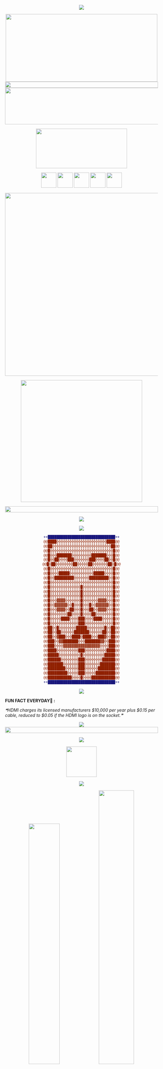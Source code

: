 <!--💬GREETINGSTITLE / 🌐WEBSITE: https://github.com/denvercoder1/readme-typing-svg -->
<p align="center">
<img src="https://readme-typing-svg.herokuapp.com?font=Orbitron&size=40&color=%2379A500&height=67&duration=3000&center=true&lines=%F0%9F%85%B6%F0%9F%86%81%F0%9F%85%B4%F0%9F%85%B4%F0%9F%86%83%F0%9F%85%B8%F0%9F%85%BD%F0%9F%85%B6%F0%9F%86%82">

<!--🖼️KING-->
<p align="center">
<img src="https://i.imgur.com/7A5ZfPJ.gif" height="222" width="500">

<!--📏LINE-->
<img src="https://i.imgur.com/dBaSKWF.gif" height="20" width="100%">

<!--🖼️ILOVEOPENSOURCE-->
<img src="https://i.imgur.com/AZa5yxa.png" height="120" width="600">

<!--🎵SPOTIFY / 🌐WEBSITE: https://github.com/kittinan/spotify-github-profile -->
<p align="center">
<a href="https://youtu.be/Yd7vDterctQ?si=aPtIZJOtoEd9Wk07"><img src="https://raw.githubusercontent.com/trinib/spotify-github-profile/master/img/default.svg" height="130" width="300"></a>

<!--🦜PARROTSEMOJI / 🌐WEBSITE: https://github.com/seanprashad/slackmoji/ -->
<p align="center">
<img src="https://github.com/seanprashad/slackmoji/blob/master/emoji/parrots/parrot-peru.gif?raw=true" height="50" width="50">
<img src="https://github.com/seanprashad/slackmoji/blob/master/emoji/parrots/parrot-peru.gif?raw=true" height="50" width="50">
<img src="https://github.com/seanprashad/slackmoji/blob/master/emoji/parrots/parrot-peru.gif?raw=true" height="50" width="50">
<img src="https://github.com/seanprashad/slackmoji/blob/master/emoji/parrots/parrot-peru.gif?raw=true" height="50" width="50">
<img src="https://github.com/seanprashad/slackmoji/blob/master/emoji/parrots/parrot-peru.gif?raw=true" height="50" width="50">

<!--🖼️SVG BANNER / 🌐WEBSITE: https://github.com/Akshay090/svg-banners -->
<p align="center">
<img src="https://raw.githubusercontent.com/trinib/trinib/main/images/banner.svg"  width="600">

<!--🔳TERMINAL / 🌐WEBSITES: https://github.com/asciinema/asciinema & https://github.com/dstein64/gifcast -->
<p align="center">
<img src="https://raw.githubusercontent.com/trinib/trinib/main/images/terminal.gif" width="400" height="400">

<!--📏LINE-->
<p align="center">
<img src="https://i.imgur.com/dBaSKWF.gif" height="20" width="100%">

<!--📰RSS / TAKE IMAGE FROM https://github.com/trinib/trinib/blob/main/images/marquee.svg TO YOUR REPO AND EDIT IT-->
<p align="center">
<img src="https://raw.githubusercontent.com/trinib/trinib/a5f17399d881c5651a89bfe4a621014b08346cf0/images/marquee.svg">

<!--🎨CAPSULE / 🌐WEBSITES: https://github.com/kyechan99/capsule-render -->
<p align="center">
<img src="https://capsule-render.vercel.app/api?type=shark&height=30&section=header&reversal=false&color=0:b579da,100:79da7f">

<!--🤖ASCIIART / 🌐WEBSITES: https://asciiart.website/ & https://github.com/github/markup/issues/1440#issuecomment-803889380 -->

<div align="center">
  
```diff
++███████████████████████████████++
@@████╬╬╬╬╬╬╬╬╬╬╬╬╬╬╬╬╬╬╬╬╬╬╬████@@
@@██╬╬╬╬╬╬╬╬╬╬╬╬╬╬╬╬╬╬╬╬╬╬╬╬╬╬╬██@@
@@█╬╬╬╬╬╬╬╬╬╬╬╬╬╬╬╬╬╬╬╬╬╬╬╬╬╬╬╬╬█@@
@@█╬╬╬███████╬╬╬╬╬╬╬╬╬███████╬╬╬█@@
@@█╬╬██╬╬╬╬███╬╬╬╬╬╬╬███╬╬╬╬██╬╬█@@
@@█╬██╬╬╬╬╬╬╬╬██╬╬╬╬╬██╬╬╬╬╬╬╬██╬█@@
@@█╬╬╬╬╬╬╬╬╬╬╬╬╬╬╬╬╬╬╬╬╬╬╬╬╬╬╬╬╬█@@
@@█╬╬╬╬█████╬╬╬╬╬╬╬╬╬╬╬█████╬╬╬╬█@@
@@█╬╬█████████╬╬╬╬╬╬╬█████████╬╬█@@
@@█╬╬╬╬╬╬╬╬╬╬╬╬╬╬╬╬╬╬╬╬╬╬╬╬╬╬╬╬╬█@@
@@█╬╬╬╬╬╬╬╬╬╬╬╬╬╬█╬╬╬╬╬╬╬╬╬╬╬╬╬╬█@@
@@█╬╬╬╬╬╬╬╬╬╬╬╬╬╬█╬╬╬╬╬╬╬╬╬╬╬╬╬╬█@@
@@█╬╬╬╬╬╬╬╬╬╬╬╬╬╬█╬╬╬╬╬╬╬╬╬╬╬╬╬╬█@@
@@█╬╬╬▓▓▓▓╬╬╬╬╬╬╬█╬╬╬╬╬╬╬▓▓▓▓╬╬╬█@@
@@█╬╬▓▓▓▓▓▓╬╬█╬╬╬█╬╬╬█╬╬▓▓▓▓▓▓╬╬█@@
@@█╬╬╬▓▓▓▓╬╬██╬╬╬█╬╬╬██╬╬▓▓▓▓╬╬╬█@@
@@█╬╬╬╬╬╬╬╬██╬╬╬╬█╬╬╬╬██╬╬╬╬╬╬╬╬█@@
@@█╬╬╬╬╬████╬╬╬╬███╬╬╬╬████╬╬╬╬╬█@@
@@█╬╬╬╬╬╬╬╬╬╬╬╬╬███╬╬╬╬╬╬╬╬╬╬╬╬╬█@@
@@██╬╬█╬╬╬╬╬╬╬╬█████╬╬╬╬╬╬╬╬█╬╬██@@
@@██╬╬██╬╬╬╬╬╬███████╬╬╬╬╬╬██╬╬██@@
@@██╬╬▓███╬╬╬████╬████╬╬╬███▓╬╬██@@
@@███╬╬▓▓███████╬╬╬███████▓▓╬╬███@@
@@███╬╬╬╬▓▓▓▓▓▓▓▓▓▓▓▓▓▓▓▓▓╬╬╬╬███@@
@@████╬╬╬╬╬╬╬╬╬╬███╬╬╬╬╬╬╬╬╬╬████@@
@@█████╬╬╬╬╬╬╬╬╬╬█╬╬╬╬╬╬╬╬╬╬█████@@
@@██████╬╬╬╬╬╬╬╬███╬╬╬╬╬╬╬╬██████@@
@@███████╬╬╬╬╬╬╬███╬╬╬╬╬╬╬███████@@
@@████████╬╬╬╬╬╬███╬╬╬╬╬╬████████@@
@@█████████╬╬╬╬╬███╬╬╬╬╬█████████@@
@@███████████╬╬╬╬█╬╬╬╬███████████@@
++███████████████████████████████++
```
  
</div>
  
<!--🎨CAPSULE / 🌐WEBSITES: https://github.com/kyechan99/capsule-render -->
<p align="center">
<img src="https://capsule-render.vercel.app/api?type=shark&height=30&section=footer&reversal=false&color=0:b579da,100:79da7f">

<!--💬🃏FUNFACT / 🌐https://github.com/siddharth2016/quote-readme#update-your-readme -->
<p align="center">

<b>FUN FACT EVERYDAY🤔 :</b>
<!--STARTS_HERE_QUOTE_README-->
<i>❝HDMI charges its licensed manufacturers $10,000 per year plus $0.15 per cable, reduced to $0.05 if the HDMI logo is on the socket.❞</i>
<!--ENDS_HERE_QUOTE_README-->

<!--📰RSS / TAKE IMAGE FROM https://github.com/trinib/trinib/blob/main/images/marquee.svg TO YOUR REPO AND EDIT IT-->
<p align="center">
<img src="https://raw.githubusercontent.com/trinib/trinib/a5f17399d881c5651a89bfe4a621014b08346cf0/images/marquee2.svg">

<!--📏LINE-->
<img src="https://i.imgur.com/dBaSKWF.gif" height="20" width="100%">

<!--📊💬STATTITLE / 🌐WEBSITE: https://textanim.com/ -->
<p align="center">
<img src="https://i.imgur.com/YCw47Dm.gif">

<!--🖼️GITHUB-->
<p align="center">
<img src="https://raw.githubusercontent.com/Aoihara/Aoihara/master/git.gif"  width="100px" height="100px"></p>

<!--🌯GITHUBWRAPPED / 🌐WEBSITE: https://github.com/neat-run/wrapped -->
<!--<p align="center"> -->
<!--<a href="https://trinib.wrapped.run"><b>My GitHub Wrapped</b></a> -->

<!--🌯GITHUBTERMINALSTATS💻 / 🌐WEBSITE: https://github.com/yogeshwaran01/github-stats-terminal-style -->
<p align="center">
<img src="https://raw.githubusercontent.com/ELISEOKING/github-stats-terminal/2dde597d824a1a5892957be8b7a48c6a356dd40d/github_stats.svg">

<!--📊STATSGRAPH / 🌐WEBSITE: https://github.com/anuraghazra/github-readme-stats -->
<p align="center">
<img src="https://github-readme-stats-trinibs-projects.vercel.app/api?username=ELISEOKING&show_icons=true&theme=merko&border_color=599200" width="45%">

<!--📊STREAKSTATSGRAPH / 🌐WEBSITE: https://github.com/denvercoder1/github-readme-streak-stats -->
<img src="https://github-readme-streak-stats-trinibs-projects.vercel.app/?user=ELISEOKING&theme=merko&border=599200" width="48%">

<!--📙LANGUAGES / 🌐WEBSITE: https://github.com/anuraghazra/github-readme-stats -->
<p align="center">
<a href="https://github.com/trinib/AdGuard-WireGuard-Unbound-DNScrypt">
  <img src="https://github-readme-stats-trinibs-projects.vercel.app/api/top-langs?username=ELISEOKING&theme=merko&layout=compact&border_color=599200&langs_count=6" width="40%">

<!--✨REPO / 🌐WEBSITE: https://github.com/anuraghazra/github-readme-stats -->

<!--🏆TROPHY / 🌐WEBSITE: https://github.com/ryo-ma/github-profile-trophy -->
<div align="center">
<img src="https://github-profile-trophy-trinibs-projects.vercel.app/?username=ELISEOKING&theme=matrix&no-bg=true&no-frame=true&row=1&column=4&title=MultiLanguage,Commits,Followers,PullRequest">
 </div>

<div align="center">
<img src="https://github-profile-trophy-trinibs-projects.vercel.app/?username=ELISEOKING&theme=matrix&no-bg=true&no-frame=true&row=1&column=4&title=Repositories,Issues,Organizations,Stars">
 </div>

<!--👨‍💻STACKOVERFLOW / 🌐WEBSITE: https://github.com/omidnikrah/github-readme-stackoverflow -->
<p align="center">
<a href="https://stackoverflow.com/users/28578891/trinib?tab=profile"><img src="https://github-readme-stackoverflow-trinibs-projects.vercel.app/?userID=28578891&theme=dark">
  
<!--📛BADGES / 🌐WEBSITE: https://github.com/DenverCoder1/custom-icon-badges && https://github.com/idealclover/GitHub-Star-Counter -->
<p align="center">
  <a href="https://github.com/ELISEOKING?tab=stars&sort=stargazers">
    <img alt="total stars" title="Total stars on GitHub" src="https://custom-icon-badges.demolab.com/badge/dynamic/json?logo=star&color=55960c&labelColor=488207&label=Stars&style=for-the-badge&query=%24.stars&url=https://api.github-star-counter.workers.dev/user/ELISEOKING"/></a>
<a href="https://github.com/ELISEOKING?tab=followers">
    <img alt="followers" title="Follow me on Github" src="https://custom-icon-badges.herokuapp.com/github/followers/ELISEOKING?color=23960c&labelColor=188207&style=for-the-badge&logo=person-add&label=Followers&logoColor=white"/></a>

<!--👀VIEWS / 🌐WEBSITE: https://github.com/antonkomarev/github-profile-views-counter -->
<p align="center">
<img src="https://komarev.com/ghpvc/?username=ELISEOKING&color=0E9C47&style=for-the-badge">

<!--📈ACTIVITYGRAPH / 🌐WEBSITE: https://github.com/Ashutosh00710/github-readme-activity-graph -->
<img src="https://github-readme-activity-graph-trinibs-projects.vercel.app/graph?username=ELISEOKING&theme=react-dark&hide_border=true&color=00d668&line=00d668&point=8b007e" width="100%">

<!--🐍💬SNAKETITLE / 🌐WEBSITE: https://textanim.com/ -->
<p align="center">
<img src="https://i.imgur.com/x1KbuCq.gif" width="500">

<!--🐍📈SNAKEGRAPH / 🌐WEBSITE: https://github.com/Platane/snk & https://github.com/ironmaniiith/Github-profile-name-writer -->
<img src="https://github.com/ELISEOKING/ELISEOKING/blob/output/github-snake-dark.svg" width="100%">

<!--📉METRICS / 🌐WEBSITE: https://github.com/lowlighter/metrics -->
<h4 align="right">
<details><summary><b>𝓟&nbsp;𝓡&nbsp;𝓞&nbsp;𝓕&nbsp;𝓘&nbsp;𝓛&nbsp;𝓔&nbsp;&nbsp; 𝓜&nbsp;𝓔&nbsp;𝓣&nbsp;𝓡&nbsp;𝓘&nbsp;𝓒&nbsp;𝓢
  <img src="https://media.giphy.com/media/mBYkXvLxkHZFmqBHIC/giphy.gif" width=50px height=40px></b></summary>
<p>
<p align="center">
<img src="https://raw.githubusercontent.com/trinib/trinib/main/github-metrics.svg">
</p>
</details>

<!--📏LINE-->
<img src="https://i.imgur.com/dBaSKWF.gif" height="20" width="100%">

<!--😂💬JOKETITLE / 🌐WEBSITE: https://textanim.com/ -->
<p align="center">
<img src="https://i.imgur.com/KwHw09D.gif" height="30" width="150">

<!--🤣JOYEMOJI / 🌐WEBSITE: https://github.com/seanprashad/slackmoji/ -->
<p align="center">
<img src="https://github.com/seanprashad/slackmoji/blob/master/emoji/blob/blob-joy-gif.gif" width="30">
<img src="https://github.com/seanprashad/slackmoji/blob/master/emoji/blob/blob-joy-gif.gif" width="30">
<img src="https://github.com/seanprashad/slackmoji/blob/master/emoji/blob/blob-joy-gif.gif" width="30">
<img src="https://github.com/seanprashad/slackmoji/blob/master/emoji/blob/blob-joy-gif.gif" width="30">
<img src="https://github.com/seanprashad/slackmoji/blob/master/emoji/blob/blob-joy-gif.gif" width="30">
<img src="https://github.com/seanprashad/slackmoji/blob/master/emoji/blob/blob-joy-gif.gif" width="30">
<img src="https://github.com/seanprashad/slackmoji/blob/master/emoji/blob/blob-joy-gif.gif" width="30">
<img src="https://github.com/seanprashad/slackmoji/blob/master/emoji/blob/blob-joy-gif.gif" width="30">
<img src="https://github.com/seanprashad/slackmoji/blob/master/emoji/blob/blob-joy-gif.gif" width="30">

<!--😂🃏JOKECARD / 🌐WEBSITE: https://github.com/ABSphreak/readme-jokes -->
<p align="center">
<img src="https://readme-jokes-trinibs-projects.vercel.app/api" alt="Jokes Card" width="400">

<!--💬QUOTESTITLE / 🌐WEBSITE: https://textanim.com/ -->
<p align="center">
<img src="https://i.imgur.com/OFloXS3.gif" height="30" width="150">

<!--🍷WINEEMOJI / 🌐WEBSITE: https://github.com/seanprashad/slackmoji/ -->
<p align="center">
<img src="https://github.com/seanprashad/slackmoji/blob/master/emoji/blob/blob-wine-gif.gif" width="30">
<img src="https://github.com/seanprashad/slackmoji/blob/master/emoji/blob/blob-wine-gif.gif" width="30">
<img src="https://github.com/seanprashad/slackmoji/blob/master/emoji/blob/blob-wine-gif.gif" width="30">
<img src="https://github.com/seanprashad/slackmoji/blob/master/emoji/blob/blob-wine-gif.gif" width="30">
<img src="https://github.com/seanprashad/slackmoji/blob/master/emoji/blob/blob-wine-gif.gif" width="30">
<img src="https://github.com/seanprashad/slackmoji/blob/master/emoji/blob/blob-wine-gif.gif" width="30">
<img src="https://github.com/seanprashad/slackmoji/blob/master/emoji/blob/blob-wine-gif.gif" width="30">
<img src="https://github.com/seanprashad/slackmoji/blob/master/emoji/blob/blob-wine-gif.gif" width="30">
<img src="https://github.com/seanprashad/slackmoji/blob/master/emoji/blob/blob-wine-gif.gif" width="30">

<!--💬🃏QUOTESCARD / 🌐WEBSITE: https://github.com/PiyushSuthar/github-readme-quotes#Demo & https://github.com/cheehwatang/github-readme-daily-quotes & https://github.com/shravan20/github-readme-quotes -->
<p align="center">
<img src="https://piyu-github-readme-quotes-trinibs-projects.vercel.app/api?theme=merko&border=true">
<p align="center">
<img src="https://github-readme-quotes-trinibs-projects.vercel.app/quote?theme=merko&layout=churchill&animation=grow_out_in&font=Architect">
<p align="center">
<img src="https://github-readme-daily-quotes-trinibs-projects.vercel.app/api?theme=merko&category=programming&border=true&border_color=bdf259&border_width=3&border_radius=40&font=new_rocker"><br><br>

<!--💬🃏MEMESTITLE / 🌐WEBSITE: https://textanim.com/ -->
<p align="center">
<img src="https://i.imgur.com/vKOQi1L.gif" height="30" width="150">

<!--😻CATEMOJI / 🌐WEBSITE: https://github.com/seanprashad/slackmoji/ -->
<p align="center">
<img src="https://github.com/seanprashad/slackmoji/blob/master/emoji/llamas/llama-blood-tears-gif.gif" width="30">
<img src="https://github.com/seanprashad/slackmoji/blob/master/emoji/llamas/llama-blood-tears-gif.gif" width="30">
<img src="https://github.com/seanprashad/slackmoji/blob/master/emoji/llamas/llama-blood-tears-gif.gif" width="30">
<img src="https://github.com/seanprashad/slackmoji/blob/master/emoji/llamas/llama-blood-tears-gif.gif" width="30">
<img src="https://github.com/seanprashad/slackmoji/blob/master/emoji/llamas/llama-blood-tears-gif.gif" width="30">
<img src="https://github.com/seanprashad/slackmoji/blob/master/emoji/llamas/llama-blood-tears-gif.gif" width="30">
<img src="https://github.com/seanprashad/slackmoji/blob/master/emoji/llamas/llama-blood-tears-gif.gif" width="30">
<img src="https://github.com/seanprashad/slackmoji/blob/master/emoji/llamas/llama-blood-tears-gif.gif" width="30">
<img src="https://github.com/seanprashad/slackmoji/blob/master/emoji/llamas/llama-blood-tears-gif.gif" width="30">

<!--🃏MEMEPHOTOS / 🌐WEBSITE: https://github.com/trinib/Subreddit-Memes -->
<p align="center">
<img src="https://subreddit-memes-trinibs-projects.vercel.app/api/meme" width="400px"/>

<!--📏LINE-->
<img src="https://i.imgur.com/dBaSKWF.gif" height="20" width="100%">

<!--💬FUNTITLE / 🌐WEBSITE: https://textanim.com/ -->
<p align="center">
<img src="https://i.imgur.com/jdd2GPv.gif" height="37" width="250">

<!-- END TOP MOVES2 -->
</details>
</details>
</details><h5 align="center">
  </tr>
 </table>
      
#
<!--✏️WORDBOARD / 🌐WEBSITE: https://github.com/JessicaLim8/JessicaLim8 --> 
<h2 align="center">
Join the Word Cloud Board :cloud: :pencil2:

### :thought_balloon: <a href="https://github.com/trinib/word-cloud/issues/new?template=addword.md&title=wordcloud%7Cadd%7C%3CINSERT-WORD%3E"><b>Add your name</b></a> to see the word cloud update in real time :rocket:

:star2: Don't like the arrangement? <a href="https://github.com/trinib/word-cloud/issues/new?template=shufflecloud.md&title=wordcloud%7Cshuffle"><b>Regenerate it</b></a> :game_die:

<h3 align="center">
📛Github Usernames📛 
</br> 
<img src="https://media.istockphoto.com/id/187115358/es/foto/ordenador-de-archivos.jpg?s=612x612&w=0&k=20&c=xaiq94Bg0XVIQl4cQER-oXcSsbKKqzs1cz3twkJ9Qws=" width="100%">

<!--📏LINE-->
<img src="https://i.imgur.com/dBaSKWF.gif" height="20" width="100%">
<p align="center">

<!--🐱CAT-->
<p align="center">
<img src="https://media.giphy.com/media/WUlplcMpOCEmTGBtBW/giphy.gif" width="100">

<!--🤔INTERESTTITLE-->
<p align="center">
<img src="https://i.imgur.com/ozEwbHs.gif">

<!--🖼️🖼️INTERSTLOGOS-->
<p align="center">
<img src="https://brandslogos.com/wp-content/uploads/images/large/java-logo-1.png" width="70">
<img src="https://www.vectorlogo.zone/logos/python/python-icon.svg" width="60">
<img src="https://images.vexels.com/content/166403/preview/javascript-programming-language-icon-62f083.png" width="60">
<img src="https://images.vexels.com/content/166383/preview/html-programming-language-icon-331eaa.png" width="70">
<img src="https://blog.kakaocdn.net/dn/oG2CF/btqCQpbQeNh/QKkO5Ic1ir6aJj6zwZt9Ck/img.png" width="50">
<img src="https://cdn3d.iconscout.com/3d/free/thumb/free-bootstrap-framework-logo-6563486-5453031.png?f=webp" width="60">
<img src="https://digital.ai/wp-content/uploads/drupal-migration/pictures/experitest/2020/11/932px-C_Sharp_logo.svg.png" width="60">
<img src="https://images.vexels.com/media/users/3/166470/isolated/preview/73835fa38fba6d35aff9de603dc5044a-icono-de-lenguaje-de-programacion-php.png" width="60">
<img src="https://bgasparotto.com/wp-content/uploads/2015/05/mysql-logo.png" width="70">
<img src="https://www.vectorlogo.zone/logos/github/github-icon.svg" width="60">
</h4>

<!--🖼️⭐🔱STARRED/FORK-->
<h4 align="right">
 
<table>
  <tr>
   <img src="https://i.pinimg.com/originals/91/fd/43/91fd43ebd22734dd4cadfcb67eea4aff.gif" width="70">
   &nbsp;&nbsp;&nbsp;&nbsp;&nbsp;&nbsp;&nbsp;&nbsp;&nbsp;&nbsp;&nbsp;&nbsp;&nbsp;&nbsp;&nbsp;
   <img src="https://i.pinimg.com/originals/4d/2a/df/4d2adf0337c77dae17022573d9d2421e.gif" 
   width="70">&nbsp;&nbsp;&nbsp;&nbsp;&nbsp;&nbsp;&nbsp;&nbsp;&nbsp;&nbsp;&nbsp;&nbsp;&nbsp;&nbsp;
  </tr>
  <tr>
    
 </table>
 
<!--📏LINE-->
<p align="center">
<img src="https://i.imgur.com/dBaSKWF.gif" height="20" width="100%">

<!--🎨THEMEMODE / 🌐WEBSITE: https://fancytext.blogspot.com/ -->
<h4 align="left">
</h4>
<h2  align="center"> 
★ 𝔼&nbsp;𝕃&nbsp;𝕀&nbsp;𝕊&nbsp;𝔼&nbsp;𝕆&nbsp;&nbsp;𝕋&nbsp;ℍ&nbsp;𝔼&nbsp;&nbsp;𝕂&nbsp;𝕀&nbsp;ℕ&nbsp;𝔾 ★</h2>

<!--🪳ROACH&🕷️SPIDER--> 
<p align="left">
<img src="https://static.wixstatic.com/media/5922a2_f553f9a8e54e4db2882d459aee4b6e9f~mv2.gif" width="150">&nbsp;&nbsp;&nbsp;&nbsp;&nbsp;&nbsp;&nbsp;&nbsp;&nbsp;&nbsp;&nbsp;&nbsp;&nbsp;&nbsp;&nbsp;&nbsp;&nbsp;&nbsp;&nbsp;&nbsp;&nbsp;&nbsp;&nbsp;&nbsp;&nbsp;&nbsp;&nbsp;&nbsp;&nbsp;&nbsp;&nbsp;&nbsp;&nbsp;&nbsp;&nbsp;&nbsp;&nbsp;&nbsp;&nbsp;&nbsp;&nbsp;&nbsp;&nbsp;&nbsp;&nbsp;&nbsp;&nbsp;&nbsp;&nbsp;&nbsp;&nbsp;&nbsp;&nbsp;&nbsp;&nbsp;&nbsp;&nbsp;&nbsp;&nbsp;&nbsp;&nbsp;&nbsp;&nbsp;&nbsp;&nbsp;&nbsp;&nbsp;&nbsp;&nbsp;&nbsp;&nbsp;&nbsp;&nbsp;&nbsp;&nbsp;&nbsp;&nbsp;&nbsp;&nbsp;&nbsp;&nbsp;&nbsp;&nbsp;&nbsp;&nbsp;&nbsp;&nbsp;&nbsp;&nbsp;&nbsp;&nbsp;&nbsp;&nbsp;&nbsp;&nbsp;&nbsp;&nbsp;&nbsp;&nbsp;&nbsp;&nbsp;&nbsp;&nbsp;&nbsp;&nbsp;&nbsp;&nbsp;&nbsp;&nbsp;&nbsp;&nbsp;&nbsp;
<img src="https://c.tenor.com/3dgbcMt6Kx4AAAAi/spider-insect.gif" width="40">
 
<!--🦶FOOTER--> 
<img src="https://raw.githubusercontent.com/trinib/trinib/82213791fa9ff58d3ca768ddd6de2489ec23ffca/images/footer.svg" width="100%">

<!--⚽️ACTIVITY / 🌐WEBSITE: https://github.com/Readme-Workflows/recent-activity -->
<!--RECENT_ACTIVITY:start-->
<!--RECENT_ACTIVITY:end-->
<p align="right">
<!--RECENT_ACTIVITY:last_update-->
<i>Última actualización: <b>lunes, 9 de diciembre de 2024, 12:20:45 a. m.</b>
<!--RECENT_ACTIVITY:last_update_end-->

<!--🤝CONTRIBUTOR IMAGE / 🌐WEBSITE: https://github.com/lacolaco/contributors-img --> 
<br>
<p align="center">
<a href="https://github.com/ELISEOKING/ELISEOKING/graphs/contributors">
  <img src="https://pngimg.com/uploads/github/github_PNG23.png"  height="222" width="500"/>
</a>

<!-- 

𝐈𝐅 𝐘𝐎𝐔 𝐑𝐄𝐀𝐂𝐇𝐄𝐃 𝐇𝐄𝐑𝐄 (C O N G R A T S 🎉🎈🎊) 

𝐂𝐇𝐄𝐂𝐊 𝐎𝐔𝐓 𝐓𝐇𝐄𝐒𝐄:


██████╗ ███████╗ █████╗ ██╗   ██╗████████╗██╗███████╗██╗   ██╗     ██████╗ ██╗████████╗██╗  ██╗██╗   ██╗██████╗ 
██╔══██╗██╔════╝██╔══██╗██║   ██║╚══██╔══╝██║██╔════╝╚██╗ ██╔╝    ██╔════╝ ██║╚══██╔══╝██║  ██║██║   ██║██╔══██╗
██████╔╝█████╗  ███████║██║   ██║   ██║   ██║█████╗   ╚████╔╝     ██║  ███╗██║   ██║   ███████║██║   ██║██████╔╝
██╔══██╗██╔══╝  ██╔══██║██║   ██║   ██║   ██║██╔══╝    ╚██╔╝      ██║   ██║██║   ██║   ██╔══██║██║   ██║██╔══██╗
██████╔╝███████╗██║  ██║╚██████╔╝   ██║   ██║██║        ██║       ╚██████╔╝██║   ██║   ██║  ██║╚██████╔╝██████╔╝
╚═════╝ ╚══════╝╚═╝  ╚═╝ ╚═════╝    ╚═╝   ╚═╝╚═╝        ╚═╝        ╚═════╝ ╚═╝   ╚═╝   ╚═╝  ╚═╝ ╚═════╝ ╚═════╝                                         
https://github.com/rzashakeri/beautify-github-profile


 ██████╗ ██╗████████╗██╗  ██╗██╗   ██╗██████╗     ███████╗███████╗ █████╗ ██████╗  ██████╗██╗  ██╗
██╔════╝ ██║╚══██╔══╝██║  ██║██║   ██║██╔══██╗    ██╔════╝██╔════╝██╔══██╗██╔══██╗██╔════╝██║  ██║
██║  ███╗██║   ██║   ███████║██║   ██║██████╔╝    ███████╗█████╗  ███████║██████╔╝██║     ███████║
██║   ██║██║   ██║   ██╔══██║██║   ██║██╔══██╗    ╚════██║██╔══╝  ██╔══██║██╔══██╗██║     ██╔══██║
╚██████╔╝██║   ██║   ██║  ██║╚██████╔╝██████╔╝    ███████║███████╗██║  ██║██║  ██║╚██████╗██║  ██║
 ╚═════╝ ╚═╝   ╚═╝   ╚═╝  ╚═╝ ╚═════╝ ╚═════╝     ╚══════╝╚══════╝╚═╝  ╚═╝╚═╝  ╚═╝ ╚═════╝╚═╝  ╚═╝
https://github.com/gennaro-tedesco/gh-s


███████╗██╗   ██╗███╗   ██╗ ██████╗    ███████╗ ██████╗ ██████╗ ██╗  ██╗███████╗
██╔════╝╚██╗ ██╔╝████╗  ██║██╔════╝    ██╔════╝██╔═══██╗██╔══██╗██║ ██╔╝██╔════╝
███████╗ ╚████╔╝ ██╔██╗ ██║██║         █████╗  ██║   ██║██████╔╝█████╔╝ ███████╗
╚════██║  ╚██╔╝  ██║╚██╗██║██║         ██╔══╝  ██║   ██║██╔══██╗██╔═██╗ ╚════██║
███████║   ██║   ██║ ╚████║╚██████╗    ██║     ╚██████╔╝██║  ██║██║  ██╗███████║
╚══════╝   ╚═╝   ╚═╝  ╚═══╝ ╚═════╝    ╚═╝      ╚═════╝ ╚═╝  ╚═╝╚═╝  ╚═╝╚══════╝
https://github.com/wei/pull

██████╗ ███████╗███████╗██╗███╗   ██╗███████╗██████╗        ██████╗ ██╗████████╗██╗  ██╗██╗   ██╗██████╗ 
██╔══██╗██╔════╝██╔════╝██║████╗  ██║██╔════╝██╔══██╗      ██╔════╝ ██║╚══██╔══╝██║  ██║██║   ██║██╔══██╗
██████╔╝█████╗  █████╗  ██║██╔██╗ ██║█████╗  ██║  ██║█████╗██║  ███╗██║   ██║   ███████║██║   ██║██████╔╝
██╔══██╗██╔══╝  ██╔══╝  ██║██║╚██╗██║██╔══╝  ██║  ██║╚════╝██║   ██║██║   ██║   ██╔══██║██║   ██║██╔══██╗
██║  ██║███████╗██║     ██║██║ ╚████║███████╗██████╔╝      ╚██████╔╝██║   ██║   ██║  ██║╚██████╔╝██████╔╝
╚═╝  ╚═╝╚══════╝╚═╝     ╚═╝╚═╝  ╚═══╝╚══════╝╚═════╝        ╚═════╝ ╚═╝   ╚═╝   ╚═╝  ╚═╝ ╚═════╝ ╚═════╝ 
https://github.com/refined-github/refined-github

-->                                                                                                        

<!--
**trinib/trinib** is a ✨ _special_ ✨ repository because its `README.md` (this file) appears on your GitHub profile.

Here are some ideas to get you started:

- 🔭 I’m currently working on ...
- 🌱 I’m currently learning ...
- 👯 I’m looking to collaborate on ...
- 🤔 I’m looking for help with ...
- 💬 Ask me about ...
- 📫 How to reach me: ...
- 😄 Pronouns: ...
- ⚡ Fun fact: ...
-->
